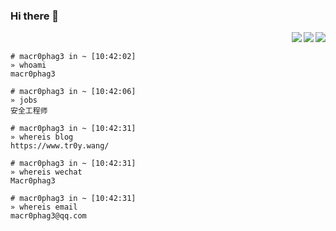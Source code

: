 ### Hi there 👋

<table>
  <tbody>
    <tr>
      <img align="right" style="display:block" src="https://github-readme-stats.vercel.app/api?username=Macr0phag3&show_icons=true&icon_color=CE1D2D&text_color=718096&bg_color=ffffff&hide_title=true"></tr>
      <tr><img align="right" src="https://img.shields.io/badge/Language-Python-brightgreen?style=flat&logo=c%2b%2b" /></tr>
      <tr><img align="right" src="https://img.shields.io/badge/Platform-Linux-brightgreen?style=flat&logo=red%20hat" /></tr>
  </tbody>
</table>


```
# macr0phag3 in ~ [10:42:02]
» whoami
macr0phag3

# macr0phag3 in ~ [10:42:06]
» jobs
安全工程师

# macr0phag3 in ~ [10:42:31]
» whereis blog
https://www.tr0y.wang/

# macr0phag3 in ~ [10:42:31]
» whereis wechat
Macr0phag3

# macr0phag3 in ~ [10:42:31]
» whereis email
macr0phag3@qq.com

```

